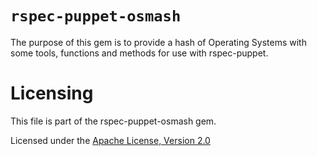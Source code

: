 # `rspec-puppet-osmash`

The purpose of this gem is to provide a hash of Operating Systems with some tools, functions and methods for use with rspec-puppet.

# Licensing

This file is part of the rspec-puppet-osmash gem.

Licensed under the [Apache License, Version 2.0](http://www.apache.org/licenses/LICENSE-2.0)

